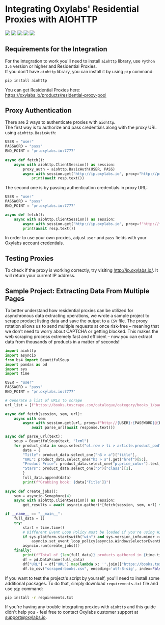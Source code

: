 # Integrating Oxylabs' Residential Proxies with AIOHTTP
[<img src="https://img.shields.io/static/v1?label=&message=Python&color=brightgreen" />](https://github.com/topics/python) [<img src="https://img.shields.io/static/v1?label=&message=Web%20Scraping&color=important" />](https://github.com/topics/web-scraping) [<img src="https://img.shields.io/static/v1?label=&message=Residential%20Proxy&color=blueviolet" />](https://github.com/topics/residential-proxy) [<img src="https://img.shields.io/static/v1?label=&message=Aiohttp&color=blue" />](https://github.com/topics/aiohttp) [<img src="https://img.shields.io/static/v1?label=&message=Asyncio&color=yellow" />](https://github.com/topics/asyncio)

## Requirements for the Integration
For the integration to work you'll need to install `aiohttp` library, use `Python 3.6` version or higher and Residential Proxies. <br> If you don't have `aiohttp` library, you can install it by using `pip` command:
```bash 
pip install aiohttp
```
You can get Residential Proxies here: https://oxylabs.io/products/residential-proxy-pool

## Proxy Authentication
There are 2 ways to authenticate proxies with `aiohttp`.<br>
The first way is to authorize and pass credentials along with the proxy URL using `aiohttp.BasicAuth`:
```python
USER = "user"
PASSWORD = "pass"
END_POINT = "pr.oxylabs.io:7777"
 
async def fetch():
    async with aiohttp.ClientSession() as session:
        proxy_auth = aiohttp.BasicAuth(USER, PASS)
        async with session.get("http://ip.oxylabs.io", proxy="http://pr.oxylabs.io:7777", proxy_auth=proxy_auth) as resp:
            print(await resp.text())
```
The second one is by passing authentication credentials in proxy URL:
```python
USER = "user"
PASSWORD = "pass"
END_POINT = "pr.oxylabs.io:7777"

async def fetch():
    async with aiohttp.ClientSession() as session:
	    async with session.get("http://ip.oxylabs.io", proxy=f"http://{USER}:{PASSWORD}@{END_POINT}") as resp: 
		print(await resp.text())
```
In order to use your own proxies, adjust `user` and `pass` fields with your Oxylabs account credentials.

## Testing Proxies
To check if the proxy is working correctly, try visiting http://ip.oxylabs.io/. It will return your current IP address.

## Sample Project: Extracting Data From Multiple Pages
To better understand how residential proxies can be utilized for asynchronous data extracting operations, we wrote a sample project to scrape product listing data and save the output to a `CSV` file. The proxy rotation allows us to send multiple requests at once risk-free – meaning that we don't need to worry about CAPTCHA or getting blocked. This makes the web scraping process extremely fast and efficient – now you can extract data from thousands of products in a matter of seconds!
```python
import aiohttp
import asyncio
from bs4 import BeautifulSoup
import pandas as pd
import sys
import time

USER = "user"
PASSWORD = "pass"
END_POINT = "pr.oxylabs.io:7777"

# Generate a list of URLs to scrape
url_list = [f"https://books.toscrape.com/catalogue/category/books_1/page-{page_num}.html" for page_num in range(1, 51)]

async def fetch(session, sem, url):
	async with sem:
		async with session.get(url, proxy=f"http://{USER}:{PASSWORD}@{END_POINT}") as response: 
			await parse_url(await response.text())

async def parse_url(text):
	soup = BeautifulSoup(text, "lxml")
	for product_data in soup.select("ol.row > li > article.product_pod"):
		data = {
		"Title": product_data.select_one("h3 > a")["title"],
		"URL": product_data.select_one("h3 > a").get("href")[5:],
		"Product Price": product_data.select_one("p.price_color").text,
		"Stars": product_data.select_one("p")["class"][1],
		}
		full_data.append(data)
		print(f"Grabbing book: {data['Title']}")
	
async def create_jobs():
	sem = asyncio.Semaphore(4)
	async with aiohttp.ClientSession() as session:
		get_results = await asyncio.gather(*[fetch(session, sem, url) for url in url_list])

if __name__ == "__main__":
	full_data = []
	try: 
		start = time.time()
		# Different Event Loop Policy must be loaded if you're using Windows OS
		if sys.platform.startswith("win") and sys.version_info.minor >= 8:
			asyncio.set_event_loop_policy(asyncio.WindowsSelectorEventLoopPolicy())
		asyncio.run(create_jobs())
	finally:
		print(f"Total of {len(full_data)} products gathered in {time.time() - start} seconds")
		df = pd.DataFrame(full_data)
		df["URL"] = df["URL"].map(lambda x: ''.join(["https://books.toscrape.com/catalogue", x]))
		df.to_csv("scraped-books.csv", encoding='utf-8-sig', index=False)

```
If you want to test the project's script by yourself, you'll need to install some additional packages. To do that, simply download `requirements.txt` file and use `pip` command:
```bash 
pip install -r requirements.txt
```
If you're having any trouble integrating proxies with `aiohttp` and this guide didn't help you - feel free to contact Oxylabs customer support at support@oxylabs.io.
